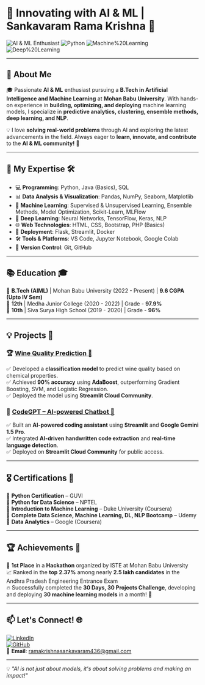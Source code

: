 # 🤖 Innovating with AI & ML | Sankavaram Rama Krishna 🚀

![AI & ML Enthusiast](https://img.shields.io/badge/AI%20&%20ML-Enthusiast-blue) ![Python](https://img.shields.io/badge/Python-Expert-blue) ![Machine%20Learning](https://img.shields.io/badge/Machine%20Learning-Scikit--Learn-blue) ![Deep%20Learning](https://img.shields.io/badge/Deep%20Learning-Tensorflow-blue)

---

## 🚀 About Me
🎓 Passionate **AI & ML** enthusiast pursuing a **B.Tech in Artificial Intelligence and Machine Learning** at **Mohan Babu University**. With hands-on experience in **building, optimizing, and deploying** machine learning models, I specialize in **predictive analytics, clustering, ensemble methods, deep learning, and NLP**.

💡 I love **solving real-world problems** through AI and exploring the latest advancements in the field. Always eager to **learn, innovate, and contribute** to the **AI & ML community!** 🚀

---

## 🔬 My Expertise 🛠️
- 💻 **Programming**: Python, Java (Basics), SQL
- 📊 **Data Analysis & Visualization**: Pandas, NumPy, Seaborn, Matplotlib
- 🤖 **Machine Learning**: Supervised & Unsupervised Learning, Ensemble Methods, Model Optimization, Scikit-Learn, MLFlow
- 🧠 **Deep Learning**: Neural Networks, TensorFlow, Keras, NLP
- 🌐 **Web Technologies**: HTML, CSS, Bootstrap, PHP (Basics)
- 🚀 **Deployment**: Flask, Streamlit, Docker
- 🛠 **Tools & Platforms**: VS Code, Jupyter Notebook, Google Colab
- 🔄 **Version Control**: Git, GitHub

---

## 📚 Education 🎓
📌 **B.Tech (AIML)** | Mohan Babu University (2022 - Present) | **9.6 CGPA (Upto IV Sem)**  
📌 **12th** | Medha Junior College (2020 - 2022) | Grade - **97.9%**  
📌 **10th** | Siva Surya High School (2019 - 2020) | Grade - **96%**  

---

## 💡 Projects 🚀
### 🏆 [Wine Quality Prediction 🍷](https://github.com/ramakrishnasankavaram/wine-quality-prediction)
✅ Developed a **classification model** to predict wine quality based on chemical properties.  
✅ Achieved **90% accuracy** using **AdaBoost**, outperforming Gradient Boosting, SVM, and Logistic Regression.  
✅ Deployed the model using **Streamlit Cloud Community**.  

### 🤖 [CodeGPT – AI-powered Chatbot 💬](https://github.com/ramakrishnasankavaram/codeGPT)
✅ Built an **AI-powered coding assistant** using **Streamlit** and **Google Gemini 1.5 Pro**.  
✅ Integrated **AI-driven handwritten code extraction** and **real-time language detection**.  
✅ Deployed on **Streamlit Cloud Community** for public access.  

---

## 🎖️ Certifications 📜
🏅 **Python Certification** – GUVI  
🏅 **Python for Data Science** – NPTEL  
🏅 **Introduction to Machine Learning** – Duke University (Coursera)  
🏅 **Complete Data Science, Machine Learning, DL, NLP Bootcamp** – Udemy  
🏅 **Data Analytics** – Google (Coursera)  

---

## 🏆 Achievements 🏅
🥇 **1st Place** in a **Hackathon** organized by ISTE at Mohan Babu University  
📈 Ranked in the **top 2.37%** among nearly **2.5 lakh candidates** in the Andhra Pradesh Engineering Entrance Exam  
🔥 Successfully completed the **30 Days, 30 Projects Challenge**, developing and deploying **30 machine learning models** in a month! 🚀  

---

## 📫 Let's Connect! 🌐
[![LinkedIn](https://img.shields.io/badge/LinkedIn-Sankavaram%20Rama%20Krishna-blue?style=flat&logo=linkedin)](https://www.linkedin.com/in/sankavaram-rama-krishna-bb93aa254/)  
[![GitHub](https://img.shields.io/badge/GitHub-Sankavaram%20Rama%20Krishna-blue?style=flat&logo=github)](https://github.com/ramakrishnasankavaram)  
📧 **Email**: [ramakrishnasankavaram436@gmail.com](mailto:ramakrishnasankavaram436@gmail.com)

---


💡 *"AI is not just about models, it's about solving problems and making an impact!"*
